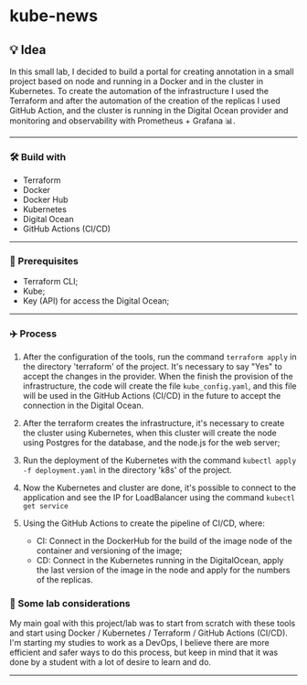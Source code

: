 # kube-news

## 💡 Idea
In this small lab, I decided to build a portal for creating annotation in a small project based on node and running in a Docker and in the cluster in Kubernetes. To create the automation of the infrastructure I used the Terraform and after the automation of the creation of the replicas I used GitHub Action, and the cluster is running in the Digital Ocean provider and monitoring and observability with Prometheus + Grafana 📊.

---

### 🛠️ Build with
* Terraform
* Docker
* Docker Hub
* Kubernetes
* Digital Ocean
* GitHub Actions (CI/CD)

---

### 🧾 Prerequisites

- Terraform CLI;
- Kube;
- Key (API) for access the Digital Ocean;

---

### ✈️ Process

1. After the configuration of the tools, run the command ```terraform apply``` in the directory 'terraform' of the project. It's necessary to say "Yes" to accept the changes in the provider. When the finish the provision of the infrastructure, the code will create the file ``kube_config.yaml``, and this file will be used in the GitHub Actions (CI/CD) in the future to accept the connection in the Digital Ocean.

2. After the terraform creates the infrastructure, it's necessary to create the cluster using Kubernetes, when this cluster will create the node using Postgres for the database, and the node.js for the web server;

3. Run the deployment of the Kubernetes with the command ```kubectl apply -f deployment.yaml``` in the directory 'k8s' of the project.

4. Now the Kubernetes and cluster are done, it's possible to connect to the application and see the IP for LoadBalancer using the command ```kubectl get service```

5. Using the GitHub Actions to create the pipeline of CI/CD, where:
    - CI: Connect in the DockerHub for the build of the image node of the container and versioning of the image;
    - CD: Connect in the Kubernetes running in the DigitalOcean, apply the last version of the image in the node and apply for the numbers of the replicas.


### 🤔 Some lab considerations
My main goal with this project/lab was to start from scratch with these tools and start using Docker / Kubernetes / Terraform / GitHub Actions (CI/CD). I'm starting my studies to work as a DevOps, I believe there are more efficient and safer ways to do this process, but keep in mind that it was done by a student with a lot of desire to learn and do.

---